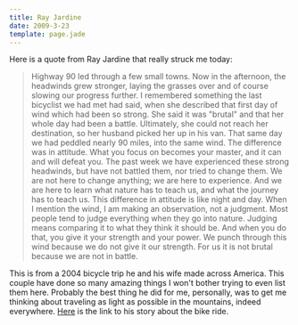 ```yaml
---
title: Ray Jardine
date: 2009-3-23
template: page.jade
---
```


Here is a quote from Ray Jardine that really struck me today:
  
  

>   
> Highway 90 led through a few small towns. Now in the afternoon, the headwinds
> grew stronger, laying the grasses over and of course slowing our progress
> further. I remembered something the last bicyclist we had met had said,
> when she described that first day of wind which had been so strong. She
> said it was "brutal" and that her whole day had been a battle. Ultimately,
> she could not reach her destination, so her husband picked her up in his
> van. That same day we had peddled nearly 90 miles, into the same wind.
> The difference was in attitude. What you focus on becomes your master,
> and it can and will defeat you. The past week we have experienced these
> strong headwinds, but have not battled them, nor tried to change them.
> We are not here to change anything; we are here to experience. And we are
> here to learn what nature has to teach us, and what the journey has to
> teach us. This difference in attitude is like night and day. When I mention
> the wind, I am making an observation, not a judgment. Most people tend
> to judge everything when they go into nature. Judging means comparing it
> to what they think it should be. And when you do that, you give it your
> strength and your power. We punch through this wind because we do not give
> it our strength. For us it is not brutal because we are not in battle.
>   
> 

  
  
This is from a 2004 bicycle trip he and his wife made across America.
This couple have done so many amazing things I won't bother trying to even
list them here. Probably the best thing he did for me, personally, was
to get me thinking about traveling as light as possible in the mountains,
indeed everywhere. [Here](http://www.rayjardine.com/adventures/2004-Hello-America/index.htm) is
the link to his story about the bike ride.
